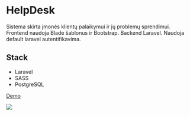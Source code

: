 # HelpDesk

Sistema skirta įmonės klientų palaikymui ir jų problemų sprendimui. Frontend naudoja Blade šablonus ir Bootstrap. Backend Laravel. Naudoja default laravel autentifikavima.

## Stack

* Laravel
* SASS
* PostgreSQL

[Demo](http://help-desk-test.herokuapp.com/)

<img src="https://i.postimg.cc/j2JqjLFp/helpdesk.png">
